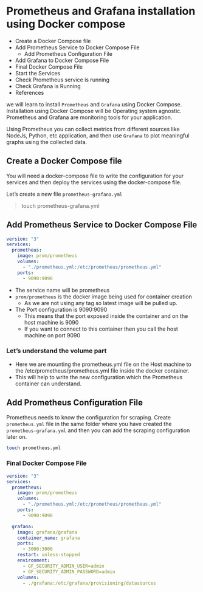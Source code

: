 # Prometheus and Grafana installation using Docker compose

- Create a Docker Compose file
- Add Prometheus Service to Docker Compose File
  - Add Prometheus Configuration File
- Add Grafana to Docker Compose File
- Final Docker Compose File
- Start the Services
- Check Prometheus service is running
- Check Grafana is Running
- References

we will learn to install `Prometheus` and `Grafana` using Docker Compose. Installation using Docker Compose will be Operating system agnostic. Prometheus and Grafana are monitoring tools for your application.

Using Prometheus you can collect metrics from different sources like NodeJs, Python, etc application, and then use `Grafana` to plot meaningful graphs using the collected data.

## Create a Docker Compose file

You will need a docker-compose file to write the configuration for your services and then deploy the services using the docker-compose file.

Let’s create a new file `prometheus-grafana.yml`

> touch prometheus-grafana.yml

## Add Prometheus Service to Docker Compose File

```yaml
version: "3"
services:
  prometheus:
    image: prom/prometheus
    volumes:
      - "./prometheus.yml:/etc/prometheus/prometheus.yml"
    ports:
      - 9090:9090
```

- The service name will be prometheus
- `prom/prometheus` is the docker image being used for container creation
  - As we are not using any tag so latest image will be pulled up.
- The Port configuration is 9090:9090
  - This means that the port exposed inside the container and on the host machine is 9090
  - If you want to connect to this container then you call the host machine on port 9090

### Let’s understand the volume part

- Here we are mounting the prometheus.yml file on the Host machine to the /etc/prometheus/prometheus.yml file inside the docker container.
- This will help to write the new configuration which the Prometheus container can understand.

## Add Prometheus Configuration File

Prometheus needs to know the configuration for scraping. Create `prometheus.yml` file in the same folder where you have created the `prometheus-grafana.yml` and then you can add the scraping configuration later on.

```bash
touch prometheus.yml
```

### Final Docker Compose File

```yaml
version: "3"
services:
  prometheus:
    image: prom/prometheus
    volumes:
      - "./prometheus.yml:/etc/prometheus/prometheus.yml"
    ports:
      - 9090:9090

  grafana:
    image: grafana/grafana
    container_name: grafana
    ports:
      - 3000:3000
    restart: unless-stopped
    environment:
      - GF_SECURITY_ADMIN_USER=admin
      - GF_SECURITY_ADMIN_PASSWORD=admin
    volumes:
      - ./grafana:/etc/grafana/provisioning/datasources
```
